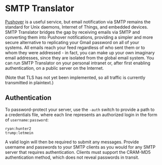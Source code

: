 # SMTP Translator

[Pushover](https://pushover.net) is a useful service, but email notification via SMTP remains the standard for Unix daemons, Internet of Things, and embedded devices. SMTP Translator bridges the gap by receiving emails via SMTP and converting them into Pushover notifications, providing a simpler and more secure alternative to replicating your Gmail password on all of your systems. All emails reach your feed regardless of who sent them or to whom they were addressed - in fact, you can make up your own imaginary email addresses, since they are isolated from the global email system. You can run SMTP Translator on your personal intranet or, after first enabling authentication, on a public server on the Internet.

(Note that TLS has not yet been implemented, so all traffic is currently transmitted in plaintext.)

## Authentication

To password-protect your server, use the `-auth` switch to provide a path to a credentials file, where each line represents an authorized login in the form of `username:password`:

```
ryan:hunter2
trump:letmein
```

A valid login will then be required to submit any messages. Provide username and passwords to your SMTP clients as you would for any SMTP server that requires authentication. Clients must support the CRAM-MD5 authentication method, which does not reveal passwords in transit.
